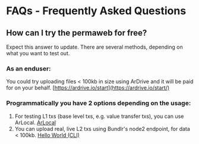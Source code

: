 # FAQs - Frequently Asked Questions

## How can I try the permaweb for free?

Expect this answer to update. There are several methods, depending on what you want to test out.

### As an enduser:
You could try uploading files < 100kb in size using ArDrive and it will be paid for on your behalf. [https://ardrive.io/start](https://ardrive.io/start/)

### Programmatically you have 2 options depending on the usage:

1. For testing L1 txs (base level txs, e.g. value transfer txs), you can use ArLocal. [ArLocal](https://github.com/textury/arlocal)
2. You can upload real, live L2 txs using Bundlr's node2 endpoint, for data < 100kb. [Hello World (CLI)](./quick-starts/hw-cli.md)
